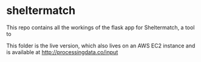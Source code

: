 # sheltermatch
This repo contains all the workings of the flask app for Sheltermatch, a tool to 

This folder is the live version, which also lives on an AWS EC2 instance and is available at 
http://processingdata.co/input



